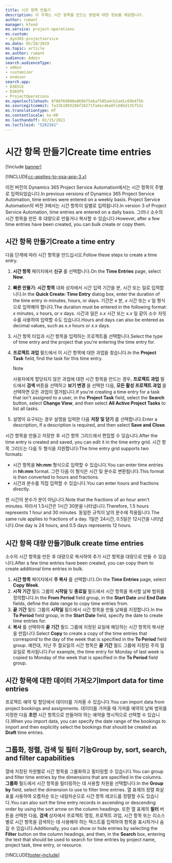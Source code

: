 ```yaml
---
title: 시간 항목 만들기
description: 이 주제는 시간 항목을 만드는 방법에 대한 정보를 제공합니다.
author: rumant
manager: kfend
ms.service: project-operations
ms.custom:
- dyn365-projectservice
ms.date: 05/20/2019
ms.topic: article
ms.author: rumant
audience: Admin
search.audienceType:
- admin
- customizer
- enduser
search.app:
- D365CE
- D365PS
- ProjectOperations
ms.openlocfilehash: 8f86f69090e869bf5e6a7505a4cb1ad1c69b475b
ms.sourcegitcommit: fa32b1893286f20271fa4ec4be8fc68bd135f53c
ms.translationtype: HT
ms.contentlocale: ko-KR
ms.lasthandoff: 02/15/2021
ms.locfileid: "5282161"
---
```

# <a name="create-time-entries"></a><span data-ttu-id="c9637-103">시간 항목 만들기</span><span class="sxs-lookup"><span data-stu-id="c9637-103">Create time entries</span></span>

[!include [banner](../includes/psa-now-project-operations.md)]

[!INCLUDE[cc-applies-to-psa-app-3.x](../includes/cc-applies-to-psa-app-3x.md)]

<span data-ttu-id="c9637-104">이전 버전의 Dynamics 365 Project Service Automation에서는 시간 항목이 주별로 입력되었습니다.</span><span class="sxs-lookup"><span data-stu-id="c9637-104">In previous versions of Dynamics 365 Project Service Automation, time entries were entered on a weekly basis.</span></span> <span data-ttu-id="c9637-105">Project Service Automation의 버전 3에서는 시간 항목이 일별로 입력됩니다.</span><span class="sxs-lookup"><span data-stu-id="c9637-105">In version 3 of Project Service Automation, time entries are entered on a daily basis.</span></span> <span data-ttu-id="c9637-106">그러나 소수의 시간 항목을 만든 후 대량으로 만들거나 복사할 수 있습니다.</span><span class="sxs-lookup"><span data-stu-id="c9637-106">However, after a few time entries have been created, you can bulk create or copy them.</span></span>

## <a name="create-a-time-entry"></a><span data-ttu-id="c9637-107">시간 항목 만들기</span><span class="sxs-lookup"><span data-stu-id="c9637-107">Create a time entry</span></span>

<span data-ttu-id="c9637-108">다음 단계에 따라 시간 항목을 만드십시오.</span><span class="sxs-lookup"><span data-stu-id="c9637-108">Follow these steps to create a time entry.</span></span>

1. <span data-ttu-id="c9637-109">**시간 항목** 페이지에서 **신규** 를 선택합니다.</span><span class="sxs-lookup"><span data-stu-id="c9637-109">On the **Time Entries** page, select **New**.</span></span>
2. <span data-ttu-id="c9637-110">**빠른 만들기: 시간 항목** 대화 상자에서 시간 입력 기간을 분, 시간 또는 일로 입력합니다.</span><span class="sxs-lookup"><span data-stu-id="c9637-110">In the **Quick Create: Time Entry** dialog box, enter the duration of the time entry in minutes, hours, or days.</span></span> <span data-ttu-id="c9637-111">기간은 *x* 분, *x* 시간 또는 *x* 일 형식으로 입력해야 합니다.</span><span class="sxs-lookup"><span data-stu-id="c9637-111">The duration must be entered in the following format: *x* minutes, *x* hours, or *x* days.</span></span> <span data-ttu-id="c9637-112">시간과 일은 *x.x* 시간 또는 *x.x* 일 같이 소수 자릿수를 사용하여 입력할 수도 있습니다.</span><span class="sxs-lookup"><span data-stu-id="c9637-112">Hours and days can also be entered as decimal values, such as *x.x* hours or *x.x* days.</span></span>
3. <span data-ttu-id="c9637-113">시간 항목 타입과 시간 항목을 입력하는 프로젝트를 선택합니다.</span><span class="sxs-lookup"><span data-stu-id="c9637-113">Select the type of time entry and the project that you're entering the time entry for.</span></span>
4. <span data-ttu-id="c9637-114">**프로젝트 과업** 필드에서 이 시간 항목에 대한 과업을 찾습니다.</span><span class="sxs-lookup"><span data-stu-id="c9637-114">In the **Project Task** field, find the task for this time entry.</span></span>

    > [!NOTE]
    > <span data-ttu-id="c9637-115">사용자에게 할당되지 않은 과업에 대한 시간 항목을 만드는 경우, **프로젝트 과업** 필드에서 **검색** 버튼을 선택하고 **보기 변경** 을 선택한 다음, **모든 활성 프로젝트 과업** 을 선택하면 모든 과업이 열거됩니다.</span><span class="sxs-lookup"><span data-stu-id="c9637-115">If you're creating a time entry for a task that isn't assigned to a user, in the **Project Task** field, select the **Search** button, select **Change View**, and then select **All Active Project Tasks** to list all tasks.</span></span>

5. <span data-ttu-id="c9637-116">설명이 요구되는 경우 설명을 입력한 다음 **저장 및 닫기** 를 선택합니다.</span><span class="sxs-lookup"><span data-stu-id="c9637-116">Enter a description, if a description is required, and then select **Save and Close**.</span></span>

<span data-ttu-id="c9637-117">시간 항목을 만들고 저장한 후 시간 항목 그리드에서 편집할 수 있습니다.</span><span class="sxs-lookup"><span data-stu-id="c9637-117">After the time entry is created and saved, you can edit it in the time entry grid.</span></span> <span data-ttu-id="c9637-118">시간 항목 그리드는 다음 두 형식을 지원합니다:</span><span class="sxs-lookup"><span data-stu-id="c9637-118">The time entry grid supports two formats:</span></span>

- <span data-ttu-id="c9637-119">시간 항목을 **hh:mm** 형식으로 입력할 수 있습니다.</span><span class="sxs-lookup"><span data-stu-id="c9637-119">You can enter time entries in **hh:mm** format.</span></span> <span data-ttu-id="c9637-120">그런 다음 이 형식은 시간 및 분수로 변환됩니다.</span><span class="sxs-lookup"><span data-stu-id="c9637-120">This format is then converted to hours and fractions.</span></span>
- <span data-ttu-id="c9637-121">시간과 분수를 직접 입력할 수 있습니다.</span><span class="sxs-lookup"><span data-stu-id="c9637-121">You can enter hours and fractions directly.</span></span>

<span data-ttu-id="c9637-122">한 시간의 분수가 분이 아닙니다.</span><span class="sxs-lookup"><span data-stu-id="c9637-122">Note that the fractions of an hour aren't minutes.</span></span> <span data-ttu-id="c9637-123">따라서 1.5시간은 1시간 30분을 나타냅니다.</span><span class="sxs-lookup"><span data-stu-id="c9637-123">Therefore, 1.5 hours represents 1 hour and 30 minutes.</span></span> <span data-ttu-id="c9637-124">동일한 규칙이 날의 분수에 적용됩니다.</span><span class="sxs-lookup"><span data-stu-id="c9637-124">The same rule applies to fractions of a day.</span></span> <span data-ttu-id="c9637-125">1일은 24시간, 0.5일은 12시간을 나타냅니다.</span><span class="sxs-lookup"><span data-stu-id="c9637-125">One day is 24 hours, and 0.5 days represents 12 hours.</span></span>

## <a name="bulk-create-time-entries"></a><span data-ttu-id="c9637-126">시간 항목 대량 만들기</span><span class="sxs-lookup"><span data-stu-id="c9637-126">Bulk create time entries</span></span>

<span data-ttu-id="c9637-127">소수의 시간 항목을 만든 후 대량으로 복사하여 추가 시간 항목을 대량으로 만들 수 있습니다.</span><span class="sxs-lookup"><span data-stu-id="c9637-127">After a few time entries have been created, you can copy them to create additional time entries in bulk.</span></span>

1. <span data-ttu-id="c9637-128">**시간 항목** 페이지에서 **주 복사** 를 선택합니다.</span><span class="sxs-lookup"><span data-stu-id="c9637-128">On the **Time Entries** page, select **Copy Week**.</span></span>
2. <span data-ttu-id="c9637-129">**시작 기간** 필드 그룹의 **시작일** 및 **종료일** 필드에서 시간 항목을 복사할 날짜 범위를 정의합니다.</span><span class="sxs-lookup"><span data-stu-id="c9637-129">In the **From Period** field group, in the **Start Date** and **End Date** fields, define the date range to copy time entries from.</span></span>
3. <span data-ttu-id="c9637-130">**끝 기간** 필드 그룹의 **시작일** 필드에서 시간 항목을 만들 날짜를 지정합니다.</span><span class="sxs-lookup"><span data-stu-id="c9637-130">In the **To Period** field group, in the **Start Date** field, specify the date to create time entries for.</span></span>
4. <span data-ttu-id="c9637-131">**복사** 를 선택하여 **끝 기간** 필드 그룹에 지정된 요일에 해당하는 시간 항목의 복사본을 만듭니다.</span><span class="sxs-lookup"><span data-stu-id="c9637-131">Select **Copy** to create a copy of the time entries that correspond to the day of the week that is specified in the **To Period** field group.</span></span> <span data-ttu-id="c9637-132">예컨대, 지난 주 월요일의 시간 항목은 **끝 기간** 필드 그룹에 지정된 주의 월요일로 복사됩니다.</span><span class="sxs-lookup"><span data-stu-id="c9637-132">For example, the time entry for Monday of last week is copied to Monday of the week that is specified in the **To Period** field group.</span></span>

## <a name="import-data-for-time-entries"></a><span data-ttu-id="c9637-133">시간 항목에 대한 데이터 가져오기</span><span class="sxs-lookup"><span data-stu-id="c9637-133">Import data for time entries</span></span>

<span data-ttu-id="c9637-134">프로젝트 예약 및 할당에서 데이터를 가져올 수 있습니다.</span><span class="sxs-lookup"><span data-stu-id="c9637-134">You can import data from project bookings and assignments.</span></span> <span data-ttu-id="c9637-135">데이터를 가져올 때 가져올 예약의 날짜 범위를 지정한 다음 **초안** 시간 항목으로 만들어야 하는 예약을 명시적으로 선택할 수 있습니다.</span><span class="sxs-lookup"><span data-stu-id="c9637-135">When you import data, you can specify the date range of the bookings to import and then explicitly select the bookings that should be created as **Draft** time entries.</span></span>

## <a name="group-by-sort-search-and-filter-capabilities"></a><span data-ttu-id="c9637-136">그룹화, 정렬, 검색 및 필터 기능</span><span class="sxs-lookup"><span data-stu-id="c9637-136">Group by, sort, search, and filter capabilities</span></span>

<span data-ttu-id="c9637-137">열에 지정된 차원별로 시간 항목을 그룹화하고 필터링할 수 있습니다.</span><span class="sxs-lookup"><span data-stu-id="c9637-137">You can group and filter time entries by the dimensions that are specified in the columns.</span></span> <span data-ttu-id="c9637-138">**그룹화** 필드에서 시간 항목을 필터링하는 데 사용할 차원을 선택합니다.</span><span class="sxs-lookup"><span data-stu-id="c9637-138">In the **Group by** field, select the dimension to use to filter time entries.</span></span> <span data-ttu-id="c9637-139">열 표제의 정렬 화살표를 사용하여 오름차순 또는 내림차순으로 시간 항목 레코드를 정렬할 수도 있습니다.</span><span class="sxs-lookup"><span data-stu-id="c9637-139">You can also sort the time entry records in ascending or descending order by using the sort arrow on the column headings.</span></span> <span data-ttu-id="c9637-140">또한 열 표제의 **필터** 버튼을 선택한 다음, **검색** 상자에서 프로젝트 명칭, 프로젝트 과업, 시간 항목 또는 리소스별로 시간 항목을 검색하는 데 사용해야 하는 텍스트를 입력하여 항목을 표시하거나 숨길 수 있습니다.</span><span class="sxs-lookup"><span data-stu-id="c9637-140">Additionally, you can show or hide entries by selecting the **Filter** button on the column headings, and then, in the **Search** box, entering the text that should be used to search for time entries by project name, project task, time entry, or resource.</span></span>


[!INCLUDE[footer-include](../includes/footer-banner.md)]